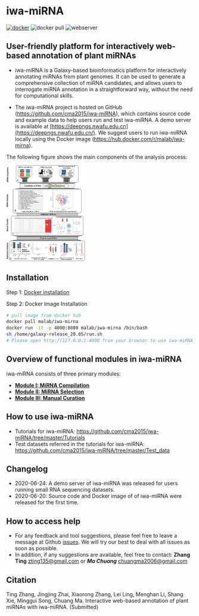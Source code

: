 

# iwa-miRNA

[![docker](https://img.shields.io/badge/docker-ready-red.svg)](https://hub.docker.com/r/malab/iwa-mirna/) ![docker pull](https://img.shields.io/docker/pulls/malab/iwa-mirna.svg) ![webserver](https://img.shields.io/badge/Web_server-ready-blue.svg)

## User-friendly platform for interactively web-based annotation of plant miRNAs

- iwa-miRNA is a Galaxy-based bioinformatics platform for interactively annotating miRNAs from plant genomes. It can be used to generate a comprehensive collection of miRNA candidates, and allows users to interrogate miRNA annotation in a straightforward way, without the need for computational skills.

- The iwa-miRNA project is hosted on GitHub (https://github.com/cma2015/iwa-miRNA), which contains source code and example data to help users run and test iwa-miRNA. A demo server is available at [https://deepngs.nwafu.edu.cn](https://deepngs.nwafu.edu.cn/). We suggest users to run iwa-miRNA locally using the Docker image (https://hub.docker.com/r/malab/iwa-mirna).

The following figure shows the main components of the analysis process:

<img src="assets/img/Graphical_summary.png" alt="Graphical summary of iwa-miRNA" style="zoom:25%">

## Installation

Step 1: [Docker installation](https://github.com/cma2015/PEA/blob/master/tutorial/docker_installation.md)

Step 2: Docker Image Installation

```bash
# pull image from docker hub
docker pull malab/iwa-mirna
docker run -it -p 4000:8080 malab/iwa-mirna /bin/bash
sh /home/galaxy-release_20.05/run.sh
# Please open http://127.0.0.1:4000 from your browser to use iwa-miRNA
```

## Overview of functional modules in iwa-miRNA

iwa-miRNA consists of three primary modules: 

- [**Module I: MiRNA Compilation**](Tutorials/ModuleI.md)
- [**Module II: MiRNA Selection**](Tutorials/ModuleII.md)
- [**Module III: Manual Curation**](Tutorials/ModuleIII.md)

## How to use iwa-miRNA

- Tutorials for iwa-miRNA: https://github.com/cma2015/iwa-miRNA/tree/master/Tutorials
- Test datasets referred in the tutorials for iwa-miRNA: https://github.com/cma2015/iwa-miRNA/tree/master/Test_data

## Changelog

- 2020-06-24: A demo server of iwa-miRNA was released for users running small RNA sequencing datasets.
- 2020-06-20: Source code and Docker image of of iwa-miRNA were released for the first time.

## How to access help

- For any feedback and tool suggestions, please feel free to leave a message at Github [issues](https://github.com/cma2015/iwa-miRNA/issues). We will try our best to deal with all issues as soon as possible.
- In addition, if any suggestions are available, feel free to contact: **Zhang Ting** [zting135@gmail.com](mailto:zting135@gmail.com) or ***Ma Chuang*** [chuangma2006@gmail.com](mailto:chuangma2006@gmail.com)

## Citation

Ting Zhang, Jingjing Zhai, Xiaorong Zhang, Lei Ling, Menghan Li, Shang Xie, Minggui Song, Chuang Ma. Interactive web-based annotation of plant miRNAs with iwa-miRNA. (Submitted)